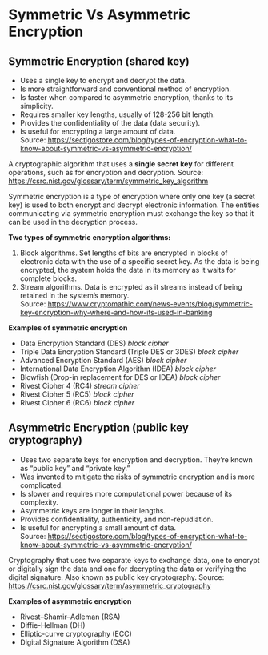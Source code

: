 # Symmetric Vs Asymmetric Encryption

## Symmetric Encryption (shared key)
- Uses a single key to encrypt and decrypt the data.
- Is more straightforward and conventional method of encryption.
- Is faster when compared to asymmetric encryption, thanks to its simplicity.
- Requires smaller key lengths, usually of 128-256 bit length.
- Provides the confidentiality of the data (data security).
- Is useful for encrypting a large amount of data.  
Source: https://sectigostore.com/blog/types-of-encryption-what-to-know-about-symmetric-vs-asymmetric-encryption/

A cryptographic algorithm that uses a **single secret key** for different operations, such as for encryption and decryption. 
Source: https://csrc.nist.gov/glossary/term/symmetric_key_algorithm

Symmetric encryption is a type of encryption where only one key (a secret key) is used to both encrypt and decrypt electronic information. The entities communicating via symmetric encryption must exchange the key so that it can be used in the decryption process.  

**Two types of symmetric encryption algorithms:**
1. Block algorithms. Set lengths of bits are encrypted in blocks of electronic data with the use of a specific secret key. As the data is being encrypted, the system holds the data in its memory as it waits for complete blocks.  
2. Stream algorithms. Data is encrypted as it streams instead of being retained in the system’s memory.  
Source: https://www.cryptomathic.com/news-events/blog/symmetric-key-encryption-why-where-and-how-its-used-in-banking

**Examples of symmetric encryption**
- Data Encrpytion Standard (DES) *block cipher*
- Triple Data Encryption Standard (Triple DES or 3DES) *block cipher*
- Advanced Encryption Standard (AES) *block cipher*
- International Data Encryption Algorithm (IDEA) *block cipher*
- Blowfish (Drop-in replacement for DES or IDEA) *block cipher*
- Rivest Cipher 4 (RC4) *stream cipher*
- Rivest Cipher 5 (RC5) *block cipher*
- Rivest Cipher 6 (RC6) *block cipher*

## Asymmetric Encryption (public key cryptography)
- Uses two separate keys for encryption and decryption. They’re known as “public key” and “private key.”
- Was invented to mitigate the risks of symmetric encryption and is more complicated.
- Is slower and requires more computational power because of its complexity.
- Asymmetric keys are longer in their lengths.
- Provides confidentiality, authenticity, and non-repudiation.
- Is useful for encrypting a small amount of data.  
Source: https://sectigostore.com/blog/types-of-encryption-what-to-know-about-symmetric-vs-asymmetric-encryption/

Cryptography that uses two separate keys to exchange data, one to encrypt or digitally sign the data and one for decrypting the data or verifying the digital signature. Also known as public key cryptography.
Source: https://csrc.nist.gov/glossary/term/asymmetric_cryptography

**Examples of asymmetric encryption**
- Rivest–Shamir–Adleman (RSA)
- Diffie-Hellman (DH)
- Elliptic-curve cryptography (ECC)
- Digital Signature Algorithm (DSA)
